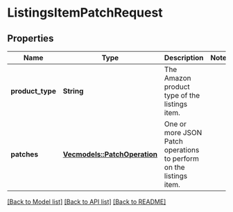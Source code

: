 # ListingsItemPatchRequest

## Properties

Name | Type | Description | Notes
------------ | ------------- | ------------- | -------------
**product_type** | **String** | The Amazon product type of the listings item. | 
**patches** | [**Vec<models::PatchOperation>**](PatchOperation.md) | One or more JSON Patch operations to perform on the listings item. | 

[[Back to Model list]](../README.md#documentation-for-models) [[Back to API list]](../README.md#documentation-for-api-endpoints) [[Back to README]](../README.md)


